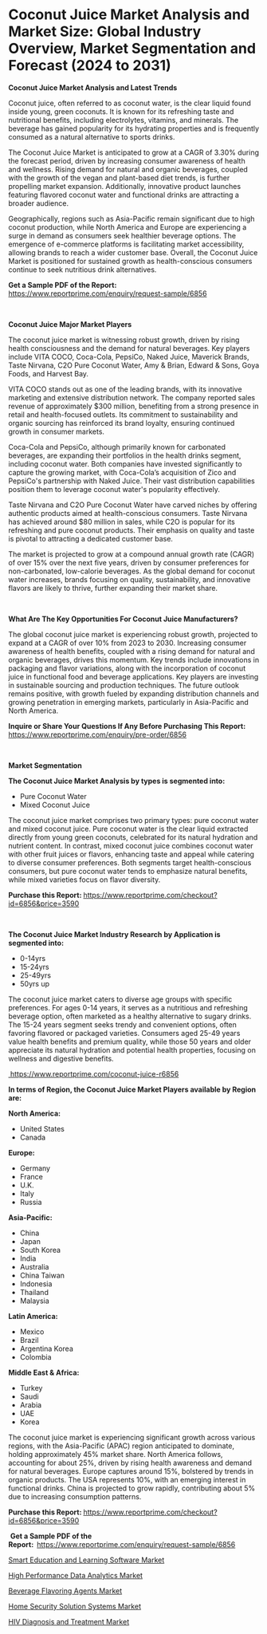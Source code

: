 <p><h1>Coconut Juice Market Analysis and Market Size: Global Industry Overview, Market Segmentation and Forecast (2024 to 2031)</h1></p><p><strong>Coconut Juice Market Analysis and Latest Trends</strong></p>
<p><p>Coconut juice, often referred to as coconut water, is the clear liquid found inside young, green coconuts. It is known for its refreshing taste and nutritional benefits, including electrolytes, vitamins, and minerals. The beverage has gained popularity for its hydrating properties and is frequently consumed as a natural alternative to sports drinks. </p><p>The Coconut Juice Market is anticipated to grow at a CAGR of 3.30% during the forecast period, driven by increasing consumer awareness of health and wellness. Rising demand for natural and organic beverages, coupled with the growth of the vegan and plant-based diet trends, is further propelling market expansion. Additionally, innovative product launches featuring flavored coconut water and functional drinks are attracting a broader audience. </p><p>Geographically, regions such as Asia-Pacific remain significant due to high coconut production, while North America and Europe are experiencing a surge in demand as consumers seek healthier beverage options. The emergence of e-commerce platforms is facilitating market accessibility, allowing brands to reach a wider customer base. Overall, the Coconut Juice Market is positioned for sustained growth as health-conscious consumers continue to seek nutritious drink alternatives.</p></p>
<p><strong>Get a Sample PDF of the Report:&nbsp;</strong> <a href="https://www.reportprime.com/enquiry/request-sample/6856?utm_campaign=62&utm_medium=2&utm_source=Github&utm_content=ia&utm_term=25112024&utm_id=coconut-juice">https://www.reportprime.com/enquiry/request-sample/6856</a></p>
<p>&nbsp;</p>
<p><strong>Coconut Juice Major Market Players</strong></p>
<p><p>The coconut juice market is witnessing robust growth, driven by rising health consciousness and the demand for natural beverages. Key players include VITA COCO, Coca-Cola, PepsiCo, Naked Juice, Maverick Brands, Taste Nirvana, C2O Pure Coconut Water, Amy & Brian, Edward & Sons, Goya Foods, and Harvest Bay.</p><p>VITA COCO stands out as one of the leading brands, with its innovative marketing and extensive distribution network. The company reported sales revenue of approximately $300 million, benefiting from a strong presence in retail and health-focused outlets. Its commitment to sustainability and organic sourcing has reinforced its brand loyalty, ensuring continued growth in consumer markets.</p><p>Coca-Cola and PepsiCo, although primarily known for carbonated beverages, are expanding their portfolios in the health drinks segment, including coconut water. Both companies have invested significantly to capture the growing market, with Coca-Cola’s acquisition of Zico and PepsiCo's partnership with Naked Juice. Their vast distribution capabilities position them to leverage coconut water's popularity effectively.</p><p>Taste Nirvana and C2O Pure Coconut Water have carved niches by offering authentic products aimed at health-conscious consumers. Taste Nirvana has achieved around $80 million in sales, while C2O is popular for its refreshing and pure coconut products. Their emphasis on quality and taste is pivotal to attracting a dedicated customer base.</p><p>The market is projected to grow at a compound annual growth rate (CAGR) of over 15% over the next five years, driven by consumer preferences for non-carbonated, low-calorie beverages. As the global demand for coconut water increases, brands focusing on quality, sustainability, and innovative flavors are likely to thrive, further expanding their market share.</p></p>
<p>&nbsp;</p>
<p><strong>What Are The Key Opportunities For Coconut Juice Manufacturers?</strong></p>
<p><p>The global coconut juice market is experiencing robust growth, projected to expand at a CAGR of over 10% from 2023 to 2030. Increasing consumer awareness of health benefits, coupled with a rising demand for natural and organic beverages, drives this momentum. Key trends include innovations in packaging and flavor variations, along with the incorporation of coconut juice in functional food and beverage applications. Key players are investing in sustainable sourcing and production techniques. The future outlook remains positive, with growth fueled by expanding distribution channels and growing penetration in emerging markets, particularly in Asia-Pacific and North America.</p></p>
<p><strong>Inquire or Share Your Questions If Any Before Purchasing This Report:</strong> <a href="https://www.reportprime.com/enquiry/pre-order/6856?utm_campaign=62&utm_medium=2&utm_source=Github&utm_content=ia&utm_term=25112024&utm_id=coconut-juice">https://www.reportprime.com/enquiry/pre-order/6856</a></p>
<p>&nbsp;</p>
<p><strong>Market Segmentation</strong></p>
<p><strong>The Coconut Juice Market Analysis by types is segmented into:</strong></p>
<p><ul><li>Pure Coconut Water</li><li>Mixed Coconut Juice</li></ul></p>
<p><p>The coconut juice market comprises two primary types: pure coconut water and mixed coconut juice. Pure coconut water is the clear liquid extracted directly from young green coconuts, celebrated for its natural hydration and nutrient content. In contrast, mixed coconut juice combines coconut water with other fruit juices or flavors, enhancing taste and appeal while catering to diverse consumer preferences. Both segments target health-conscious consumers, but pure coconut water tends to emphasize natural benefits, while mixed varieties focus on flavor diversity.</p></p>
<p><strong>Purchase this Report:&nbsp;</strong><a href="https://www.reportprime.com/checkout?id=6856&price=3590&utm_campaign=62&utm_medium=2&utm_source=Github&utm_content=ia&utm_term=25112024&utm_id=coconut-juice">https://www.reportprime.com/checkout?id=6856&price=3590</a></p>
<p>&nbsp;</p>
<p><strong>The Coconut Juice Market Industry Research by Application is segmented into:</strong></p>
<p><ul><li>0-14yrs</li><li>15-24yrs</li><li>25-49yrs</li><li>50yrs up</li></ul></p>
<p><p>The coconut juice market caters to diverse age groups with specific preferences. For ages 0-14 years, it serves as a nutritious and refreshing beverage option, often marketed as a healthy alternative to sugary drinks. The 15-24 years segment seeks trendy and convenient options, often favoring flavored or packaged varieties. Consumers aged 25-49 years value health benefits and premium quality, while those 50 years and older appreciate its natural hydration and potential health properties, focusing on wellness and digestive benefits.</p></p>
<p><a href="https://www.reportprime.com/coconut-juice-r6856?utm_campaign=62&utm_medium=2&utm_source=Github&utm_content=ia&utm_term=25112024&utm_id=coconut-juice">&nbsp;https://www.reportprime.com/coconut-juice-r6856</a></p>
<p><strong>In terms of Region, the Coconut Juice Market Players available by Region are:</strong></p>
<p>
    <p> <strong> North America: </strong>
        <ul>
            <li>United States</li>
            <li>Canada</li>
        </ul>
        </p> 
    <p> <strong> Europe: </strong>
        <ul>
            <li>Germany</li>
            <li>France</li>
            <li>U.K.</li>
            <li>Italy</li>
            <li>Russia</li>
        </ul>
        </p> 
    <p> <strong> Asia-Pacific: </strong>
        <ul>
            <li>China</li>
            <li>Japan</li>
            <li>South Korea</li>
            <li>India</li>
            <li>Australia</li>
            <li>China Taiwan</li>
            <li>Indonesia</li>
            <li>Thailand</li>
            <li>Malaysia</li>
        </ul>
        </p> 
    <p> <strong> Latin America: </strong>
        <ul>
            <li>Mexico</li>
            <li>Brazil</li>
            <li>Argentina Korea</li>
            <li>Colombia</li>
        </ul>
        </p> 
    <p> <strong> Middle East & Africa: </strong>
        <ul>
            <li>Turkey</li>
            <li>Saudi</li>
            <li>Arabia</li>
            <li>UAE</li>
            <li>Korea</li>
        </ul>
    </p>
    </p>
<p><p>The coconut juice market is experiencing significant growth across various regions, with the Asia-Pacific (APAC) region anticipated to dominate, holding approximately 45% market share. North America follows, accounting for about 25%, driven by rising health awareness and demand for natural beverages. Europe captures around 15%, bolstered by trends in organic products. The USA represents 10%, with an emerging interest in functional drinks. China is projected to grow rapidly, contributing about 5% due to increasing consumption patterns.</p></p>
<p><strong>Purchase this Report: </strong><a href="https://www.reportprime.com/checkout?id=6856&price=3590&utm_campaign=62&utm_medium=2&utm_source=Github&utm_content=ia&utm_term=25112024&utm_id=coconut-juice">https://www.reportprime.com/checkout?id=6856&price=3590</a></p>
<p>&nbsp;<strong>Get a Sample PDF of the Report:&nbsp;&nbsp;</strong><a href="https://www.reportprime.com/enquiry/request-sample/6856?utm_campaign=62&utm_medium=2&utm_source=Github&utm_content=ia&utm_term=25112024&utm_id=coconut-juice">https://www.reportprime.com/enquiry/request-sample/6856</a></p>
<p><strong></strong></p>
<p><p><a href="https://issuu.com/reportprime-2/docs/smart-education-and-learning-softwa_9d293510f45190?utm_campaign=62&utm_medium=2&utm_source=Github&utm_content=ia&utm_term=25112024&utm_id=coconut-juice">Smart Education and Learning Software Market</a></p><p><a href="https://www.linkedin.com/pulse/high-performance-data-analytics-market-study-findings-forecast-iioxc?utm_campaign=62&utm_medium=2&utm_source=Github&utm_content=ia&utm_term=25112024&utm_id=coconut-juice">High Performance Data Analytics Market</a></p><p><a href="https://github.com/SanjidaMahmud54/Market-Research-Report-List-1/blob/main/beverage-flavoring-agents-market.md?utm_campaign=62&utm_medium=2&utm_source=Github&utm_content=ia&utm_term=25112024&utm_id=coconut-juice">Beverage Flavoring Agents Market</a></p><p><a href="https://issuu.com/reportprime-2/docs/home-security-solution-systems-mark_0f7e47af84bf50?utm_campaign=62&utm_medium=2&utm_source=Github&utm_content=ia&utm_term=25112024&utm_id=coconut-juice">Home Security Solution Systems Market</a></p><p><a href="https://www.linkedin.com/pulse/aligning-strategies-growth-hiv-diagnosis-treatment-market-report-ezfec?utm_campaign=62&utm_medium=2&utm_source=Github&utm_content=ia&utm_term=25112024&utm_id=coconut-juice">HIV Diagnosis and Treatment Market</a></p></p>